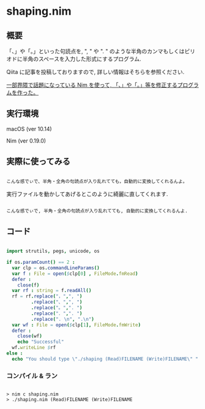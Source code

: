 # shaping.nim

## 概要

「、」や「。」といった句読点を, ", " や ". " のような半角のカンマもしくはピリオドに半角のスペースを入力した形式にするプログラム.

Qiita に記事を投稿しておりますので, 詳しい情報はそちらを参照ください.

[一部界隈で話題になっている Nim を使って, 「、」や「。」等を修正するプログラムを作った。](https://qiita.com/midsummer/items/c3a5cf7594da57b27b65)

## 実行環境

macOS (ver 10.14)

Nim (ver 0.19.0)

## 実際に使ってみる

```sample_text.md

こんな感でぃで、半角・全角の句読点が入り乱れてても，自動的に変換してくれるんよ。

```

実行ファイルを動かしてあげるとこのように綺麗に直してくれます.

```result_text.md

こんな感でぃで, 半角・全角の句読点が入り乱れてても, 自動的に変換してくれるんよ.

```

## コード

```shaping.nim

import strutils, pegs, unicode, os

if os.paramCount() == 2 :
  var clp = os.commandLineParams()
  var f : File = open($clp[0] , FileMode.fmRead)
  defer :
    close(f)
  var rf : string = f.readAll()
  rf = rf.replace("，",", ")
         .replace("、",", ")
         .replace("。",". ")
         .replace("．",". ")
         .replace(". \n", ".\n")
  var wf : File = open($clp[1], FileMode.fmWrite)
  defer :
    close(wf)
    echo "Successful"
  wf.writeLine $rf
else :
  echo "You should type \"./shaping (Read)FILENAME (Write)FILENAME\" "

```

### コンパイル & ラン

```

> nim c shaping.nim
> ./shaping.nim (Read)FILENAME (Write)FILENAME

```
